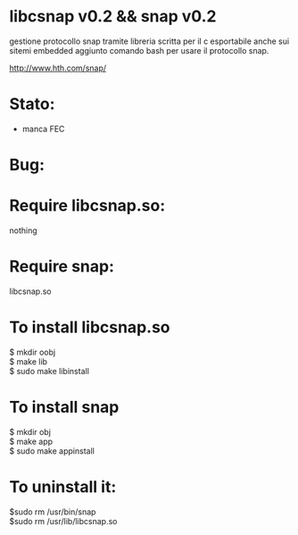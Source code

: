 libcsnap v0.2 && snap v0.2
==========================
gestione protocollo snap tramite libreria scritta per il c esportabile anche sui sitemi embedded aggiunto comando bash per usare il protocollo snap.

http://www.hth.com/snap/

Stato:
======
* manca FEC

Bug:
====

Require libcsnap.so:
====================
nothing

Require snap:
=============
libcsnap.so

To install libcsnap.so
======================
$ mkdir oobj<br/>
$ make lib<br/>
$ sudo make libinstall

To install snap
======================
$ mkdir obj<br/>
$ make app<br/>
$ sudo make appinstall

To uninstall it:
==============
$sudo rm /usr/bin/snap<br/>
$sudo rm /usr/lib/libcsnap.so


